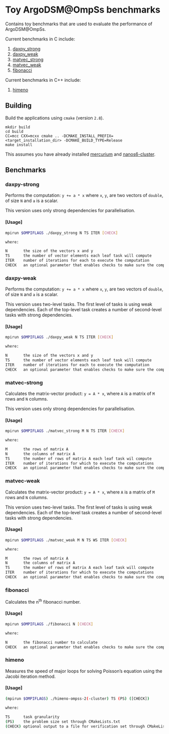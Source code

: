 # Toy ArgoDSM@OmpSs benchmarks

Contains toy benchmarks that are used to evaluate the performance of ArgoDSM@OmpSs.

Current benchmarks in C include:
1. [daxpy_strong](./c_bench/daxpy_strong/)
2. [daxpy_weak](./c_bench/daxpy_weak/)
3. [matvec_strong](./c_bench/matvec_strong/)
4. [matvec_weak](./c_bench/matvec_weak/)
5. [fibonacci](./c_bench/fibonacci/)

Current benchmarks in C++ include:
1. [himeno](./cpp_bench/himeno/)

## Building

Build the applications using `cmake` (version `2.8`).

```shell
mkdir build
cd build
CC=mcc CXX=mcxx cmake .. -DCMAKE_INSTALL_PREFIX=<target_installation_dir> -DCMAKE_BUILD_TYPE=Release
make install
```

This assumes you have already installed [mercurium](https://github.com/bsc-pm/mcxx) and [nanos6-cluster](https://github.com/bsc-pm/nanos6-cluster).

## Benchmarks

### **daxpy-strong**

Performs the computation: `y += a * x` where `x`, `y`, are two vectors of `double`, of size `N` and `a` is a scalar.

This version uses only strong dependencies for parallelisation.

#### **[Usage]**

```sh
mpirun $OMPIFLAGS ./daxpy_strong N TS ITER [CHECK]

where:

N       the size of the vectors x and y
TS      the number of vector elements each leaf task will compute
ITER    number of iterations for each to execute the computation
CHECK   an optional parameter that enables checks to make sure the comptuation is correct
```

### **daxpy-weak**

Performs the computation: `y += a * x` where `x`, `y`, are two vectors of `double`, of size `N` and `a` is a scalar.

This version uses two-level tasks. The first level of tasks is using weak dependencies. Each of the top-level task creates a number of second-level tasks with strong dependencies.

#### **[Usage]**

```sh
mpirun $OMPIFLAGS ./daxpy_weak N TS ITER [CHECK]

where:

N       the size of the vectors x and y
TS      the number of vector elements each leaf task will compute
ITER    number of iterations for each to execute the computation
CHECK   an optional parameter that enables checks to make sure the comptuation is correct
```

### **matvec-strong**

Calculates the matrix-vector product: `y = A * x`, where `A` is a matrix of `M` rows and `N` columns.

This version uses only strong dependencies for parallelisation.

#### **[Usage]**

```sh
mpirun $OMPIFLAGS ./matvec_strong M N TS ITER [CHECK]

where:

M       the rows of matrix A
N       the columns of matrix A
TS      the number of rows of matrix A each leaf task wil compute
ITER    number of iterations for which to execute the computations
CHECK   an optional parameter that enables checks to make sure the comptuation is correct
```

### **matvec-weak**

Calculates the matrix-vector product: `y = A * x`, where `A` is a matrix of `M` rows and `N` columns.

This version uses two-level tasks. The first level of tasks is using weak dependencies. Each of the top-level task creates a number of second-level tasks with strong dependencies.

#### **[Usage]**

```sh
mpirun $OMPIFLAGS ./matvec_weak M N TS WS ITER [CHECK]

where:

M       the rows of matrix A
N       the columns of matrix A
TS      the number of rows of matrix A each leaf task will compute
ITER    number of iterations for which to execute the computations
CHECK   an optional parameter that enables checks to make sure the comptuation is correct
```

### **fibonacci**

Calculates the n<sup>th</sup> fibonacci number.

#### **[Usage]**

```sh
mpirun $OMPIFLAGS ./fibonacci N [CHECK]

where:

N       the fibonacci number to calculate
CHECK   an optional parameter that enables checks to make sure the computation is correct
```

### **himeno**

Measures the speed of major loops for solving Poisson’s equation using the Jacobi iteration method.

#### **[Usage]**

```sh
(mpirun $OMPIFLAGS) ./himeno-ompss-2(-cluster) TS (PS) ([CHECK])

where:

TS      task granularity
(PS)    the problem size set through CMakeLists.txt
(CHECK) optional output to a file for verification set through CMakeLists.txt
```
